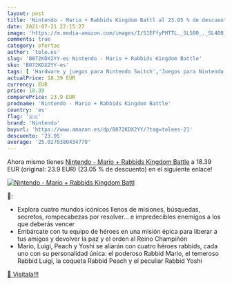 ```yaml
---
layout: post
title: 'Nintendo - Mario + Rabbids Kingdom Battl al 23.05 % de descuento'
date: 2021-07-21 22:15:27
image: 'https://m.media-amazon.com/images/I/51EFfyPHTTL._SL500_._SL400_.jpg'
comments: true
category: ofertas
author: 'tole.es'
slug: 'B072KDX2YY-es Nintendo - Mario + Rabbids Kingdom Battle'
sku: 'B072KDX2YY-es'
tags: [ 'Hardware y juegos para Nintendo Switch','Juegos para Nintendo Switch','Juguetes','Juguetes electrónicos','Juguetes y juegos','Videojuegos','nintendo', ]
actualPrice: 18.39 EUR
currency: EUR
price: 18.39
comparePrice: 23.9 EUR
prodname: 'Nintendo - Mario + Rabbids Kingdom Battle'
country: 'es'
flag: '🇪🇸'
brand: 'Nintendo'
buyurl: 'https://www.amazon.es/dp/B072KDX2YY/?tag=tolees-21'
descuento: '23.05'
average: '25.0270380434779'
---
```


Ahora mismo tienes [Nintendo - Mario + Rabbids Kingdom Battle](https://www.amazon.es/dp/B072KDX2YY/?tag=tolees-21) a 18.39 EUR (original: 23.9 EUR) (23.05 %  de descuento) en el siguiente enlace!

[![Nintendo - Mario + Rabbids Kingdom Battl](https://m.media-amazon.com/images/I/51EFfyPHTTL._SL500_._SL400_.jpg)](https://www.amazon.es/dp/B072KDX2YY/?tag=tolees-21)

🔎:

- Explora cuatro mundos icónicos llenos de misiones, búsquedas, secretos, rompecabezas por resolver… e impredecibles enemigos a los que deberás vencer
- Embárcate con tu equipo de héroes en una misión épica para liberar a tus amigos y devolver la paz y el orden al Reino Champiñón
- Mario, Luigi, Peach y Yoshi se aliarán con cuatro héroes rabbids, cada uno con su personalidad única: el poderoso Rabbid Mario, el temeroso Rabbid Luigi, la coqueta Rabbid Peach y el peculiar Rabbid Yoshi

[🛒 Visítala!!!](https://www.amazon.es/dp/B072KDX2YY/?tag=tolees-21)
